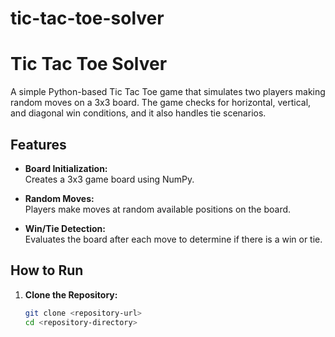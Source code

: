 # tic-tac-toe-solver
# Tic Tac Toe Solver

A simple Python-based Tic Tac Toe game that simulates two players making random moves on a 3x3 board. The game checks for horizontal, vertical, and diagonal win conditions, and it also handles tie scenarios.

## Features

- **Board Initialization:**  
  Creates a 3x3 game board using NumPy.

- **Random Moves:**  
  Players make moves at random available positions on the board.

- **Win/Tie Detection:**  
  Evaluates the board after each move to determine if there is a win or tie.

## How to Run

1. **Clone the Repository:**

   ```bash
   git clone <repository-url>
   cd <repository-directory>
